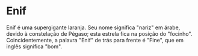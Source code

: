 # Enif

Enif é uma supergigante laranja. Seu nome significa "nariz" em árabe, devido à
constelação de Pégaso; esta estrela fica na posição do "focinho".
Coincidentemente, a palavra "Enif" de trás para frente é "Fine", que em inglês
significa "bom".
